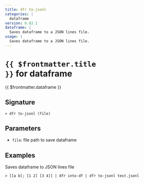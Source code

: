 ```yaml
---
title: dfr to-jsonl
categories: |
  dataframe
version: 0.82.1
dataframe: |
  Saves dataframe to a JSON lines file.
usage: |
  Saves dataframe to a JSON lines file.
---
```


# <code>{{ $frontmatter.title }}</code> for dataframe

<div class='command-title'>{{ $frontmatter.dataframe }}</div>

## Signature

```> dfr to-jsonl (file)```

## Parameters

 -  `file`: file path to save dataframe

## Examples

Saves dataframe to JSON lines file
```shell
> [[a b]; [1 2] [3 4]] | dfr into-df | dfr to-jsonl test.jsonl

```
